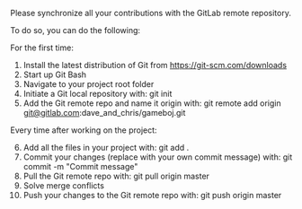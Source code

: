 Please synchronize all your contributions with the GitLab remote repository.

To do so, you can do the following:

For the first time:

1. Install the latest distribution of Git from https://git-scm.com/downloads
2. Start up Git Bash
3. Navigate to your project root folder
4. Initiate a Git local repository with: git init
5. Add the Git remote repo and name it origin with: git remote add origin git@gitlab.com:dave_and_chris/gameboj.git

Every time after working on the project:

6. Add all the files in your project with: git add .
7. Commit your changes (replace with your own commit message) with: git commit -m "Commit message"
8. Pull the Git remote repo with: git pull origin master
9. Solve merge conflicts
10. Push your changes to the Git remote repo with: git push origin master